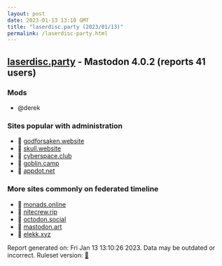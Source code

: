 ```yaml
---
layout: post
date: 2023-01-13 13:10 GMT
title: "laserdisc.party (2023/01/13)"
permalink: /laserdisc-party.html
---
```


## [laserdisc.party](https://laserdisc.party) - Mastodon 4.0.2 (reports 41 users)

### Mods
 * @derek

### Sites popular with administration

* 🐘 [godforsaken.website](/godforsaken-website.html)
* 🐘 [skull.website](/skull-website.html)
* 🐘 [cyberspace.club](/cyberspace-club.html)
* 🐘 [goblin.camp](/goblin-camp.html)
* 🐘 [appdot.net](/appdot-net.html)

### More sites commonly on federated timeline

* 🐘 [monads.online](/monads-online.html)
* 🐘 [nitecrew.rip](/nitecrew-rip.html)
* 🐘 [octodon.social](/octodon-social.html)
* 🐘 [mastodon.art](/mastodon-art.html)
* 🐘 [elekk.xyz](/elekk-xyz.html)

Report generated on: Fri Jan 13 13:10:26 2023. Data may be outdated or incorrect.
Ruleset version: [🧁](/version-cupcake)
